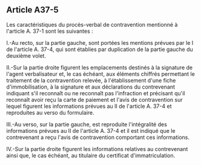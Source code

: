 Article A37-5
----
Les caractéristiques du procès-verbal de contravention mentionné à l'article A.
37-1 sont les suivantes :

I.-Au recto, sur la partie gauche, sont portées les mentions prévues par le I de
l'article A. 37-4, qui sont établies par duplication de la partie gauche du
deuxième volet.

II.-Sur la partie droite figurent les emplacements destinés à la signature de
l'agent verbalisateur et, le cas échéant, aux éléments chiffrés permettant le
traitement de la contravention relevée, à l'établissement d'une fiche
d'immobilisation, à la signature et aux déclarations du contrevenant indiquant
s'il reconnaît ou ne reconnaît pas l'infraction et précisant qu'il reconnaît
avoir reçu la carte de paiement et l'avis de contravention sur lequel figurent
les informations prévues au II de l'article A. 37-4 et reproduites au verso du
formulaire.

III.-Au verso, sur la partie gauche, est reproduite l'intégralité des
informations prévues au II de l'article A. 37-4 et il est indiqué que le
contrevenant a reçu l'avis de contravention comportant ces informations.

IV.-Sur la partie droite figurent les informations relatives au contrevenant
ainsi que, le cas échéant, au titulaire du certificat d'immatriculation.

